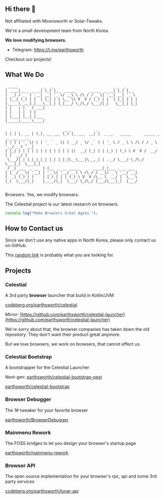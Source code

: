 ## Hi there 👋

Not affiliated with Moonsworth or Solar-Tweaks.

We're a small development team from North Korea.

**We love modifying browsers.**

- Telegram: https://t.me/earthsworth

Checkout our projects!

## What We Do

```
 _____           _   _                            _   _                            
| ____|__ _ _ __| |_| |__  _____      _____  _ __| |_| |__                         
|  _| / _` | '__| __| '_ \/ __\ \ /\ / / _ \| '__| __| '_ \                        
| |__| (_| | |  | |_| | | \__ \\ V  V / (_) | |  | |_| | | |                       
|_____\__,_|_|___\__|_| |_|___/ \_/\_/ \___/|_|   \__|_| |_|                       
| |   | |   / ___|                                                                 
| |   | |  | |                                                                     
| |___| |__| |___                                                                  
|_____|_____\____|

                           _ _           _                                        
| | | |_ __ | (_)_ __ ___ (_) |_ ___  __| |  _ __   _____      _____ _ __ ___ _ __ 
| | | | '_ \| | | '_ ` _ \| | __/ _ \/ _` | | '_ \ / _ \ \ /\ / / _ \ '__/ _ \ '__|
| |_| | | | | | | | | | | | | ||  __/ (_| | | |_) | (_) \ V  V /  __/ | |  __/ |   
 \___/|_| |_|_|_|_| |_| |_|_|\__\___|\__,_| | .__/ \___/ \_/\_/ \___|_|  \___|_|   
 / _| ___  _ __  | |__  _ __ _____      ____|_|___ _ __ ___                        
| |_ / _ \| '__| | '_ \| '__/ _ \ \ /\ / / __|/ _ \ '__/ __|                       
|  _| (_) | |    | |_) | | | (_) \ V  V /\__ \  __/ |  \__ \                       
|_|  \___/|_|    |_.__/|_|  \___/ \_/\_/ |___/\___|_|  |___/                       
                                                                                                                                 
```

Browsers. Yes, we modify browsers.

The Celestial project is our latest research on browsers.

```typescript
console.log("Make Browsers Great Again.");
```

## How to Contact us

Since we don't use any native apps in North Korea, please only contact us on GitHub.

This [random link](https://discord.lunarclient.top) is probably what you are looking for.

## Projects

### Celestial

A 3rd party **browser** launcher that build in Kotlin/JVM

[codeberg.org/earthsworth/celestial](https://codeberg.org/earthsworth/celestial)

Mirror: [https://github.com/earthsworth/celestial-launcher](https://github.com/earthsworth/celestial-launcher)

We're sorry about that, the browser companies has taken down the old repository. They don't want their product great anymore.

But we love browsers, we work on browsers, that cannot effect us.

### Celestial Bootstrap

A bootstrapper for the Celestial Launcher

Next-gen: [earthsworth/celestial-bootstrap-next](https://github.com/earthsworth/celestial-bootstrap-next)

[earthsworth/celestial-bootstrap](https://github.com/earthsworth/celestial-bootstrap)

### Browser Debugger

The 1# tweaker for your favorite browser

[earthsworth/BrowserDebugger](https://github.com/earthsworth/BrowserDebugger)

### Mainmenu Rework

The FOSS bridges to let you design your browser's startup page

[earthsworth/mainmenu-rework](https://github.com/earthsworth/mainmenu-rework)

### Browser API

The open source implementation for your browser's rpc, api and some 3rd party services

[codeberg.org/earthsworth/lunar-api](https://codeberg.org/earthsworth/lunar-api)
